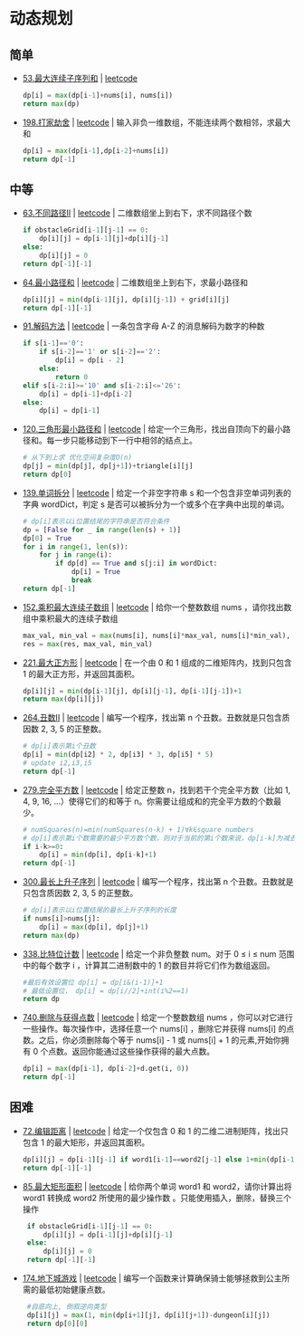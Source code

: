# 动态规划

## 简单
- [53.最大连续子序列和](LeetCode/dp/53.%20最大子序和.py) | [leetcode](https://leetcode-cn.com/problems/maximum-subarray/)  
    ```python
    dp[i] = max(dp[i-1]+nums[i], nums[i])  
    return max(dp)
    ```
- [198.打家劫舍](LeetCode/dp/198.%20打家劫舍.py) | [leetcode](https://leetcode-cn.com/problems/house-robber/) | 输入非负一维数组，不能连续两个数相邻，求最大和
    ```python
    dp[i] = max(dp[i-1],dp[i-2]+nums[i]) 
    return dp[-1]
    ```


## 中等
- [63.不同路径II](LeetCode/dp/63.%20不同路径II.py) | [leetcode](https://leetcode-cn.com/problems/unique-paths-ii/) | 二维数组坐上到右下，求不同路径个数  
    ```python
    if obstacleGrid[i-1][j-1] == 0:
        dp[i][j] = dp[i-1][j]+dp[i][j-1]
    else:
        dp[i][j] = 0
    return dp[-1][-1]
    ```

- [64.最小路径和](LeetCode/dp/64.%20最小路径和.py) | [leetcode](https://leetcode-cn.com/problems/minimum-path-sum/) | 二维数组坐上到右下，求最小路径和
    ```python
    dp[i][j] = min(dp[i-1][j], dp[i][j-1]) + grid[i][j]
    return dp[-1][-1]
    ```
- [91.解码方法](LeetCode/dp/91.解码方法.py) | [leetcode](https://leetcode-cn.com/problems/decode-ways) | 一条包含字母 A-Z 的消息解码为数字的种数
    ```python
    if s[i-1]=='0':
        if s[i-2]=='1' or s[i-2]=='2':
            dp[i] = dp[i - 2]
        else:
            return 0
    elif s[i-2:i]>='10' and s[i-2:i]<='26':
        dp[i] = dp[i-1]+dp[i-2]
    else:
        dp[i] = dp[i-1]
    ```

 - [120.三角形最小路径和](LeetCode/dp/120.%20三角形最小路径和.py) | [leetcode](https://leetcode-cn.com/problems/triangle/) | 给定一个三角形，找出自顶向下的最小路径和。每一步只能移动到下一行中相邻的结点上。
    ```python
    # 从下到上求 优化空间复杂度O(n)
    dp[j] = min(dp[j], dp[j+1])+triangle[i][j]
    return dp[0]
   ```
   
 - [139.单词拆分](LeetCode/dp/139.%20单词拆分.py) | [leetcode](https://leetcode-cn.com/problems/word-break/) | 给定一个非空字符串 s 和一个包含非空单词列表的字典 wordDict，判定 s 是否可以被拆分为一个或多个在字典中出现的单词。
    ```python
    # dp[i]表示以i位置结尾的字符串是否符合条件 
    dp = [False for _ in range(len(s) + 1)]
    dp[0] = True
    for i in range(1, len(s)):
        for j in range(i):
            if dp[d] == True and s[j:i] in wordDict:
                dp[i] = True
                break
    return dp[-1]
    ```
 - [152.乘积最大连续子数组](LeetCode/dp/152.乘积最大连续子数组.py) | [leetcode](https://leetcode-cn.com/problems/maximum-product-subarray) | 给你一个整数数组 nums ，请你找出数组中乘积最大的连续子数组
    ```python
    max_val, min_val = max(nums[i], nums[i]*max_val, nums[i]*min_val), min(nums[i], nums[i]*max_val, nums[i]*min_val)
    res = max(res, max_val, min_val)
    ```

- [221.最大正方形](LeetCode/dp/221.%20最大正方形.py) | [leetcode](https://leetcode-cn.com/problems/maximal-square/) | 在一个由 0 和 1 组成的二维矩阵内，找到只包含 1 的最大正方形，并返回其面积。
    ```python
    dp[i][j] = min(dp[i-1][j], dp[i][j-1], dp[i-1][j-1])+1
    return max(dp[i][j])  
    ```
  
- [264.丑数II](LeetCode/dp/264.%20丑数%20II.py) | [leetcode](https://leetcode-cn.com/problems/ugly-number-ii) | 编写一个程序，找出第 n 个丑数。丑数就是只包含质因数 2, 3, 5 的正整数。
    ```python
    # dp[i]表示第i个丑数
    dp[i] = min(dp[i2] * 2, dp[i3] * 3, dp[i5] * 5)
    # update i2,i3,i5
    return dp[-1]
    ```
- [279.完全平方数](LeetCode/dp/279.完全平方数.py) | [leetcode](https://leetcode-cn.com/problems/perfect-squares) | 给定正整数 n，找到若干个完全平方数（比如 1, 4, 9, 16, ...）使得它们的和等于 n。你需要让组成和的完全平方数的个数最少。
    ```python
    # numSquares(n)=min(numSquares(n-k) + 1)∀k∈square numbers
    # dp[i]表示第i个数需要的最少平方数个数，则对于当前的第i个数来说，dp[i-k]为减去平方数k后的数字需要的最少平方数个数，在+1得到dp[i]，取所有平方数情况的最小值得到最终的dp[i]
    if i-k>=0:
        dp[i] = min(dp[i], dp[i-k]+1)
    return dp[-1]
    ```
  
- [300.最长上升子序列](LeetCode/dp/300.最长上升子序列.py) | [leetcode](https://leetcode-cn.com/problems/longest-increasing-subsequence) | 编写一个程序，找出第 n 个丑数。丑数就是只包含质因数 2, 3, 5 的正整数。
    ```python
    # dp[i]表示以i位置结尾的最长上升子序列的长度
    if nums[i]>nums[j]:
        dp[i] = max(dp[i], dp[j]+1)
    return max(dp)
    ```
- [338.比特位计数](LeetCode/dp/338.比特位计数.py) | [leetcode](https://leetcode-cn.com/problems/counting-bits) | 给定一个非负整数 num。对于 0 ≤ i ≤ num 范围中的每个数字 i ，计算其二进制数中的 1 的数目并将它们作为数组返回。
    ```python
    #最后有效设置位 dp[i] = dp[i&(i-1)]+1
    # 最低设置位， dp[i] = dp[i//2]+int(i%2==1)
    return dp
    ```

- [740.删除与获得点数](LeetCode/dp/740.删除与获得点数.py) | [leetcode](https://leetcode-cn.com/problems/counting-bits) | 给定一个整数数组 nums ，你可以对它进行一些操作。每次操作中，选择任意一个 nums[i] ，删除它并获得 nums[i] 的点数。之后，你必须删除每个等于 nums[i] - 1 或 nums[i] + 1 的元素,开始你拥有 0 个点数。返回你能通过这些操作获得的最大点数。
    ```python
    dp[i] = max(dp[i-1], dp[i-2]+d.get(i, 0))
    return dp[-1]
    ```

## 困难

- [72.编辑距离](LeetCode/dp/72.%20编辑距离.py) | [leetcode](https://leetcode-cn.com/problems/edit-distance) | 给定一个仅包含 0 和 1 的二维二进制矩阵，找出只包含 1 的最大矩形，并返回其面积。  
   ```python
   dp[i][j] = dp[i-1][j-1] if word1[i-1]==word2[j-1] else 1+min(dp[i-1][j], dp[i][j-1], dp[i-1][j-1])
   return dp[-1][-1]
   ```

- [85.最大矩形面积](LeetCode/dp/85.%20最大矩形面积.py) | [leetcode](https://leetcode-cn.com/problems/maximal-rectangle/) | 给你两个单词 word1 和 word2，请你计算出将 word1 转换成 word2 所使用的最少操作数 。只能使用插入，删除，替换三个操作
   ```python
    if obstacleGrid[i-1][j-1] == 0:
        dp[i][j] = dp[i-1][j]+dp[i][j-1]
    else:
        dp[i][j] = 0
    return dp[-1][-1]
   ```

- [174.地下城游戏](LeetCode/dp/174.地下城游戏.py) | [leetcode](https://leetcode-cn.com/problems/dungeon-game) | 编写一个函数来计算确保骑士能够拯救到公主所需的最低初始健康点数。
   ```python
    #自底向上, 倒叙逆向类型
    dp[i][j] = max(1, min(dp[i+1][j], dp[i][j+1])-dungeon[i][j])
    return dp[0][0]
   ```


